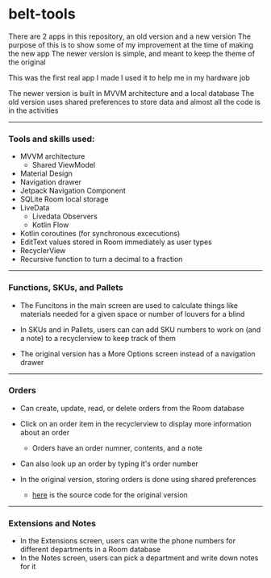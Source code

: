 # belt-tools

There are 2 apps in this repository, an old version and a new version
The purpose of this is to show some of my improvement at the time of making the new app
The newer version is simple, and meant to keep the theme of the original

This was the first real app I made
I used it to help me in my hardware job

The newer version is built in MVVM architecture and a local database
The old version uses shared preferences to store data and almost all the code is in the activities

---

### Tools and skills used:

- MVVM architecture
  - Shared ViewModel
- Material Design
- Navigation drawer
- Jetpack Navigation Component
- SQLite Room local storage
- LiveData
  - Livedata Observers
  - Kotlin Flow
- Kotlin coroutines (for synchronous excecutions)
- EditText values stored in Room immediately as user types
- RecyclerView
- Recursive function to turn a decimal to a fraction

---

### Functions, SKUs, and Pallets

- The Funcitons in the main screen are used to calculate things like materials needed for a given space or number of louvers for a blind
- In SKUs and in Pallets, users can can add SKU numbers to work on (and a note) to a recyclerview to keep track of them

- The original version has a More Options screen instead of a navigation drawer

---

### Orders

- Can create, update, read, or delete orders from the Room database
- Click on an order item in the recyclerview to display more information about an order
  - Orders have an order numner, contents, and a note
- Can also look up an order by typing it's order number

- In the original version, storing orders is done using shared preferences
  - [here](https://github.com/edcres/belt-tools/blob/master/old-belt-tools/app/src/main/java/com/aldreduser/belttools/DeptExtensionsActivity.kt) is the source code for the original version

---

### Extensions and Notes

- In the Extensions screen, users can write the phone numbers for different departments in a Room database
- In the Notes screen, users can pick a department and write down notes for it
